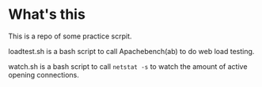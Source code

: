 # What's this

This is a repo of some practice scrpit.

loadtest.sh is a bash script to call Apachebench(ab) to do web load testing.

watch.sh is a bash script to call `netstat -s` to watch the amount of active opening connections.